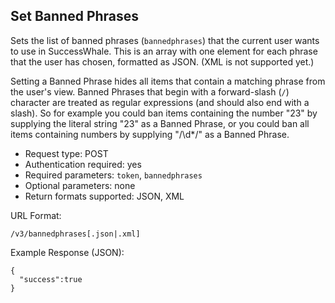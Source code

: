 Set Banned Phrases
------------------

Sets the list of banned phrases (`bannedphrases`) that the current user wants to use in SuccessWhale. This is an array with one element for each phrase that the user has chosen, formatted as JSON. (XML is not supported yet.)

Setting a Banned Phrase hides all items that contain a matching phrase from the user's view. Banned Phrases that begin with a forward-slash (`/`) character are treated as regular expressions (and should also end with a slash). So for example you could ban items containing the number "23" by supplying the literal string "23" as a Banned Phrase, or you could ban all items containing numbers by supplying "/\d*/" as a Banned Phrase.

* Request type: POST
* Authentication required: yes
* Required parameters: `token`, `bannedphrases`
* Optional parameters: none
* Return formats supported: JSON, XML

URL Format:

    /v3/bannedphrases[.json|.xml]

Example Response (JSON):

    {
      "success":true
    }
